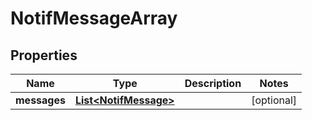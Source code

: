 
# NotifMessageArray

## Properties
Name | Type | Description | Notes
------------ | ------------- | ------------- | -------------
**messages** | [**List&lt;NotifMessage&gt;**](NotifMessage.md) |  |  [optional]



